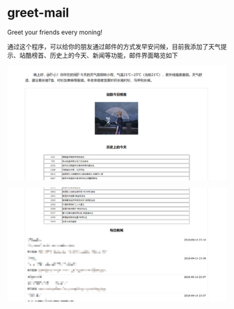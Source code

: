 # greet-mail
Greet your friends every moning!


通过这个程序，可以给你的朋友通过邮件的方式发早安问候，目前我添加了天气提示、站酷榜首、历史上的今天、新闻等功能，邮件界面略览如下


![邮件界面](./demo1.png)

![邮件界面](./demo2.png)
